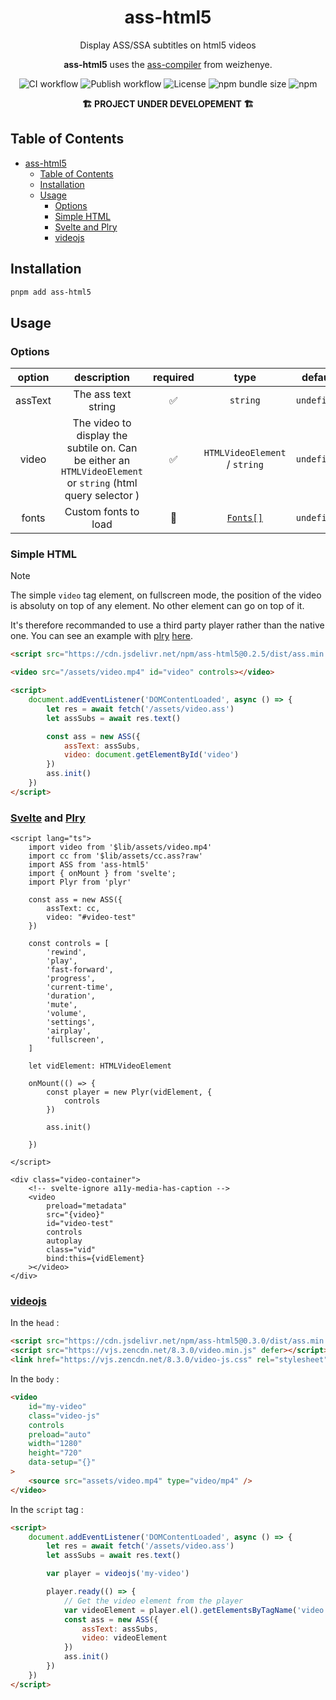 <div align="center">

# ass-html5

Display ASS/SSA subtitles on html5 videos

**ass-html5** uses the [ass-compiler](https://github.com/weizhenye/ass-compiler/) from weizhenye.

![CI workflow](https://github.com/luxluth/ass-html5/actions/workflows/main.yml/badge.svg)
![Publish workflow](https://github.com/luxluth/ass-html5/actions/workflows/publish.yml/badge.svg)
![License](https://img.shields.io/github/license/luxluth/ass-html5?color=blue)
![npm bundle size](https://img.shields.io/bundlephobia/min/ass-html5)
![npm](https://img.shields.io/npm/v/ass-html5?logo=npm&color=white&link=https%3A%2F%2Fwww.npmjs.com%2Fpackage%2Fass-html5)

**🏗 PROJECT UNDER DEVELOPEMENT 🏗**

</div>

## Table of Contents

- [ass-html5](#ass-html5)
  - [Table of Contents](#table-of-contents)
  - [Installation](#installation)
  - [Usage](#usage)
    - [Options](#options)
    - [Simple HTML](#simple-html)
    - [Svelte and Plry](#svelte-and-plry)
    - [videojs](#videojs)

## Installation

```bash
pnpm add ass-html5
```

## Usage

### Options

| option  |                                                 description                                                 | required |             type              |   default   |
| :-----: | :---------------------------------------------------------------------------------------------------------: | :------: | :---------------------------: | :---------: |
| assText |                                             The ass text string                                             |    ✅    |           `string`            | `undefined` |
|  video  | The video to display the subtile on. Can be either an `HTMLVideoElement` or `string` (html query selector ) |    ✅    | `HTMLVideoElement` / `string` | `undefined` |
|  fonts  |                                            Custom fonts to load                                             |    🚫    | [`Fonts[]`](src/types.ts#L30) | `undefined` |

### Simple HTML

> [!NOTE]
> The simple `video` tag element, on fullscreen mode, the position of the video is absoluty on top of any element.
> No other element can go on top of it.
>
> It's therefore recommanded to use a third party player rather than the native one. You can see an example with [plry](https://github.com/sampotts/plyr) [here](#svelte-and-plry).

```html
<script src="https://cdn.jsdelivr.net/npm/ass-html5@0.2.5/dist/ass.min.js"></script>
```

```html
<video src="/assets/video.mp4" id="video" controls></video>
```

```html
<script>
	document.addEventListener('DOMContentLoaded', async () => {
		let res = await fetch('/assets/video.ass')
		let assSubs = await res.text()

		const ass = new ASS({
			assText: assSubs,
			video: document.getElementById('video')
		})
		ass.init()
	})
</script>
```

### [Svelte](https://github.com/sveltejs/svelte) and [Plry](https://github.com/sampotts/plyr)

```svelte
<script lang="ts">
    import video from '$lib/assets/video.mp4'
    import cc from '$lib/assets/cc.ass?raw'
    import ASS from 'ass-html5'
    import { onMount } from 'svelte';
    import Plyr from 'plyr'

    const ass = new ASS({
        assText: cc,
        video: "#video-test"
    })

    const controls = [
        'rewind',
        'play',
        'fast-forward',
        'progress',
        'current-time',
        'duration',
        'mute',
        'volume',
        'settings',
        'airplay',
        'fullscreen',
    ]

    let vidElement: HTMLVideoElement

    onMount(() => {
        const player = new Plyr(vidElement, {
            controls
        })

        ass.init()

    })

</script>

<div class="video-container">
    <!-- svelte-ignore a11y-media-has-caption -->
    <video
        preload="metadata"
        src="{video}"
        id="video-test"
        controls
        autoplay
        class="vid"
        bind:this={vidElement}
    ></video>
</div>
```

### [videojs](https://github.com/videojs/video.js)

In the `head` :

```html
<script src="https://cdn.jsdelivr.net/npm/ass-html5@0.3.0/dist/ass.min.js" defer></script>
<script src="https://vjs.zencdn.net/8.3.0/video.min.js" defer></script>
<link href="https://vjs.zencdn.net/8.3.0/video-js.css" rel="stylesheet" />
```

In the `body` :

```html
<video
	id="my-video"
	class="video-js"
	controls
	preload="auto"
	width="1280"
	height="720"
	data-setup="{}"
>
	<source src="assets/video.mp4" type="video/mp4" />
</video>
```

In the `script` tag :

```html
<script>
	document.addEventListener('DOMContentLoaded', async () => {
		let res = await fetch('/assets/video.ass')
		let assSubs = await res.text()

		var player = videojs('my-video')

		player.ready(() => {
			// Get the video element from the player
			var videoElement = player.el().getElementsByTagName('video')[0]
			const ass = new ASS({
				assText: assSubs,
				video: videoElement
			})
			ass.init()
		})
	})
</script>
```
